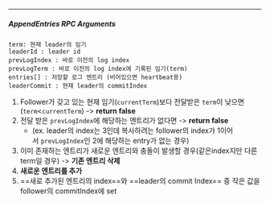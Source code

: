 --- 

##### AppendEntries RPC Arguments
```
term: 현재 leader의 임기
leaderId : leader id
prevLogIndex : 바로 이전의 log index
prevLogTerm : 바로 이전의 log index에 기록된 임기(term)
entries[] : 저장할 로그 엔트리 (비어있으면 heartbeat용)
leaderCommit : 현재 leader의 commitIndex
```
1. Follower가 갖고 있는 현재 임기(`currentTerm`)보다 전달받은 `term`이 낮으면(`term`<`currentTerm`) -> **return false**
2. 전달 받은 `prevLogIndex`에 해당하는 엔트리가 없다면 -> **return false** 
	- (ex. leader의 index는 3인데 복사하려는 follower의 index가 1이어서 `prevLogIndex`인 2에 해당하는 entry가 없는 경우)
3. 이미 존재하는 엔트리가 새로운 엔트리와 충돌이 발생할 경우(같은index지만 다른term일 경우) -> **기존 엔트리 삭제**
4. **새로운 엔트리를 추가**
5. ==새로 추가된 엔트리의 index==와 ==leader의 commit Index== 중 작은 값을 follower의 commitIndex에 set